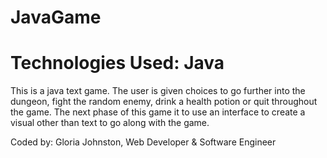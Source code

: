 # JavaGame

# Technologies Used: Java

This is a java text game. The user is given choices to go further into the dungeon, fight the random enemy, drink a health potion or quit throughout the game.
The next phase of this game it to use an interface to create a visual other than text to go along with the game.

Coded by: Gloria Johnston, Web Developer & Software Engineer
